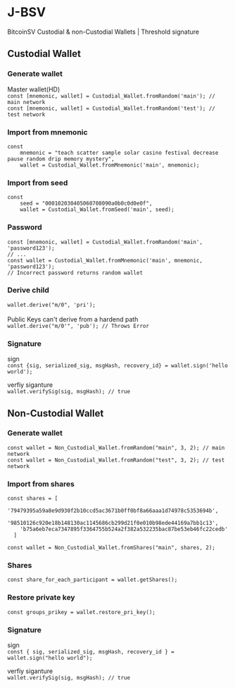 # J-BSV
BitcoinSV Custodial &amp; non-Custodial Wallets | Threshold signature

## Custodial Wallet

### Generate wallet
Master wallet(HD)
\
`const [mnemonic, wallet] = Custodial_Wallet.fromRandom('main'); // main network`
\
`const [mnemonic, wallet] = Custodial_Wallet.fromRandom('test'); // test network`

### Import from mnemonic
```
const 
    mnemonic = "teach scatter sample solar casino festival decrease pause random drip memory mystery",
    wallet = Custodial_Wallet.fromMnemonic('main', mnemonic);
```

### Import from seed
```
const 
    seed = "000102030405060708090a0b0c0d0e0f",
    wallet = Custodial_Wallet.fromSeed('main', seed);
```

### Password
```
const [mnemonic, wallet] = Custodial_Wallet.fromRandom('main', 'password123');
// ...
const wallet = Custodial_Wallet.fromMnemonic('main', mnemonic, 'password123');
// Incorrect password returns random wallet
```

### Derive child 
`wallet.derive("m/0", 'pri');`
\
\
Public Keys can't derive from a hardend path \
`wallet.derive("m/0'", 'pub'); // Throws Error`

### Signature
sign
\
`const {sig, serialized_sig, msgHash, recovery_id} = wallet.sign('hello world');`

verfiy siganture
\
`wallet.verifySig(sig, msgHash); // true`


## Non-Custodial Wallet

### Generate wallet
`const wallet = Non_Custodial_Wallet.fromRandom("main", 3, 2); // main network`
\
`const wallet = Non_Custodial_Wallet.fromRandom("test", 3, 2); // test network`

### Import from shares
```
const shares = [
    '79479395a59a8e9d930f2b10ccd5ac3671b0ff0bf8a66aaa1d74978c5353694b',
    '98510126c920e18b148130ac1145686cb299d21f0e010b98ede44169a7bb1c13',
    'b75a6eb7eca7347895f3364755b524a2f382a532235bac87be53eb46fc22cedb'
  ]

const wallet = Non_Custodial_Wallet.fromShares("main", shares, 2);
```

### Shares
`const share_for_each_participant = wallet.getShares();`

### Restore private key
`const groups_prikey = wallet.restore_pri_key();`

### Signature
sign
\
`const { sig, serialized_sig, msgHash, recovery_id } = wallet.sign("hello world");`

verfiy siganture
\
`wallet.verifySig(sig, msgHash); // true`
